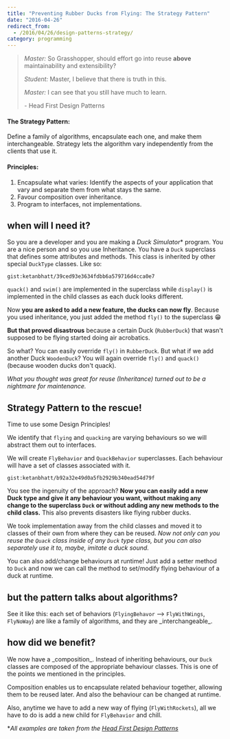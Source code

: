 ```yaml
---
title: "Preventing Rubber Ducks from Flying: The Strategy Pattern"
date: "2016-04-26"
redirect_from:
  - /2016/04/26/design-patterns-strategy/
category: programming
---
```


> _Master:_ So Grasshopper, should effort go into reuse **above** maintainability and extensibility?
>
> _Student:_ Master, I believe that there is truth in this.
>
> _Master:_ I can see that you still have much to learn.
>
> \- Head First Design Patterns

#### The Strategy Pattern:

Define a family of algorithms, encapsulate each one, and make them interchangeable. Strategy lets the algorithm vary independently from the clients that use it.

#### Principles:

1. Encapsulate what varies: Identify the aspects of your application that vary and separate them from what stays the same.
2. Favour composition over inheritance.
3. Program to interfaces, not implementations.

## when will I need it?

So you are a developer and you are making a _Duck Simulator_\* program. You are a nice person and so you use Inheritance. You have a `Duck` superclass that defines some attributes and methods. This class is inherited by other special `DuckType` classes. Like so:

`gist:ketanbhatt/39ced93e3634fdbb6a579716d4cca0e7`

`quack()` and `swim()` are implemented in the superclass while `display()` is implemented in the child classes as each duck looks different.

Now **you are asked to add a new feature, the ducks can now fly**. Because you used inheritance, you just added the method `fly()` to the superclass :grin:

**But that proved disastrous** because a certain Duck (`RubberDuck`) that wasn't supposed to be flying started doing air acrobatics.

So what? You can easily override `fly()` in `RubberDuck`. But what if we add another Duck `WoodenDuck`? You will again override `fly()` and `quack()` (because wooden ducks don't quack).

_What you thought was great for reuse (Inheritance) turned out to be a nightmare for maintenance._

## Strategy Pattern to the rescue!

Time to use some Design Principles!

We identify that `flying` and `quacking` are varying behaviours so we will abstract them out to interfaces.

We will create `FlyBehavior` and `QuackBehavior` superclasses. Each behaviour will have a set of classes associated with it.

`gist:ketanbhatt/b92a32e49d0a5fb2929b340ead54d79f`

You see the ingenuity of the approach? **Now you can easily add a new Duck type and give it any behaviour you want, without making any change to the superclass `Duck` or without adding any new methods to the child class.** This also prevents disasters like flying rubber ducks.

We took implementation away from the child classes and moved it to classes of their own from where they can be reused. _Now not only can you reuse the `Quack` class inside of any `Duck` type class, but you can also separately use it to, maybe, imitate a duck sound._

You can also add/change behaviours at runtime! Just add a setter method to `Duck` and now we can call the method to set/modify flying behaviour of a duck at runtime.

## but the pattern talks about algorithms?

See it like this: each set of behaviors (`FlyingBehavor` --> `FlyWithWings`, `FlyNoWay`) are like a family of algorithms, and they are \_interchangeable\_.

## how did we benefit?

We now have a \_composition\_. Instead of inheriting behaviours, our `Duck` classes are composed of the appropriate behaviour classes. This is one of the points we mentioned in the principles.

Composition enables us to encapsulate related behaviour together, allowing them to be reused later. And also the behaviour can be changed at runtime.

Also, anytime we have to add a new way of flying (`FlyWithRockets`), all we have to do is add a new child for `FlyBehavior` and chill.

\*_All examples are taken from the [Head First Design Patterns](http://shop.oreilly.com/product/9780596007126.do)_
